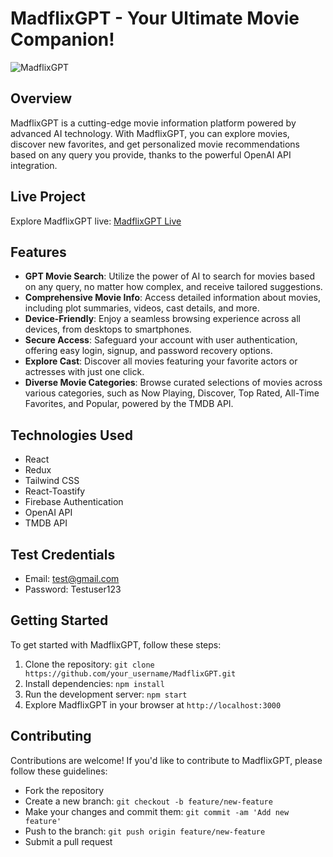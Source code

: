 # MadflixGPT - Your Ultimate Movie Companion!

![MadflixGPT](./src/assets/MadflixGPT.png)

## Overview

MadflixGPT is a cutting-edge movie information platform powered by advanced AI technology. With MadflixGPT, you can explore movies, discover new favorites, and get personalized movie recommendations based on any query you provide, thanks to the powerful OpenAI API integration.

## Live Project

Explore MadflixGPT live: [MadflixGPT Live](https://madflix-gpt.onrender.com/)

## Features

- **GPT Movie Search**: Utilize the power of AI to search for movies based on any query, no matter how complex, and receive tailored suggestions.
- **Comprehensive Movie Info**: Access detailed information about movies, including plot summaries, videos, cast details, and more.
- **Device-Friendly**: Enjoy a seamless browsing experience across all devices, from desktops to smartphones.
- **Secure Access**: Safeguard your account with user authentication, offering easy login, signup, and password recovery options.
- **Explore Cast**: Discover all movies featuring your favorite actors or actresses with just one click.
- **Diverse Movie Categories**: Browse curated selections of movies across various categories, such as Now Playing, Discover, Top Rated, All-Time Favorites, and Popular, powered by the TMDB API.

## Technologies Used

- React
- Redux
- Tailwind CSS
- React-Toastify
- Firebase Authentication
- OpenAI API
- TMDB API

## Test Credentials

- Email: test@gmail.com
- Password: Testuser123

## Getting Started

To get started with MadflixGPT, follow these steps:

1. Clone the repository: `git clone https://github.com/your_username/MadflixGPT.git`
2. Install dependencies: `npm install`
3. Run the development server: `npm start`
4. Explore MadflixGPT in your browser at `http://localhost:3000`

## Contributing

Contributions are welcome! If you'd like to contribute to MadflixGPT, please follow these guidelines:
- Fork the repository
- Create a new branch: `git checkout -b feature/new-feature`
- Make your changes and commit them: `git commit -am 'Add new feature'`
- Push to the branch: `git push origin feature/new-feature`
- Submit a pull request
